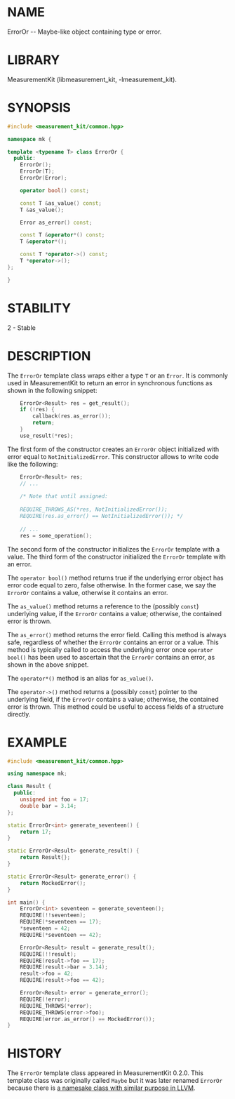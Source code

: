 # NAME
ErrorOr -- Maybe-like object containing type or error.

# LIBRARY
MeasurementKit (libmeasurement_kit, -lmeasurement_kit).

# SYNOPSIS
```C++
#include <measurement_kit/common.hpp>

namespace mk {

template <typename T> class ErrorOr {
  public:
    ErrorOr();
    ErrorOr(T);
    ErrorOr(Error);

    operator bool() const;

    const T &as_value() const;
    T &as_value();

    Error as_error() const;

    const T &operator*() const;
    T &operator*();

    const T *operator->() const;
    T *operator->();
};

}
```

# STABILITY
2 - Stable

# DESCRIPTION

The `ErrorOr` template class wraps either a type `T` or an `Error`. It is
commonly used in MeasurementKit to return an error in synchronous functions
as shown in the following snippet:

```C++
    ErrorOr<Result> res = get_result();
    if (!res) {
        callback(res.as_error());
        return;
    }
    use_result(*res);
```
The first form of the constructor creates an `ErrorOr` object initialized
with error equal to `NotInitializedError`. This constructor allows
to write code like the following:

```C++
    ErrorOr<Result> res;
    // ...
    
    /* Note that until assigned:
    
    REQUIRE_THROWS_AS(*res, NotInitializedError());
    REQUIRE(res.as_error() == NotInitializedError()); */
    
    // ...
    res = some_operation();
```

The second form of the constructor initializes the `ErrorOr` template
with a value. The third form of the constructor initialized the `ErrorOr`
template with an error.

The `operator bool()` method returns true if the underlying error object
has error code equal to zero, false otherwise. In the former case, we say
the `ErrorOr` contains a value, otherwise it contains an error.

The `as_value()` method returns a reference to the (possibly `const`)
underlying value, if the `ErrorOr` contains a value; otherwise, the
contained error is thrown.

The `as_error()` method returns the error field. Calling this method is
always safe, regardless of whether the `ErrorOr` contains an error or
a value. This method is typically called to access the underlying error
once `operator bool()` has been used to ascertain that the `ErrorOr`
contains an error, as shown in the above snippet.

The `operator*()` method is an alias for `as_value()`.

The `operator->()` method returns a (possibly `const`) pointer to the
underlying field, if the `ErrorOr` contains a value; otherwise, the
contained error is thrown. This method could be useful to access fields
of a structure directly.

# EXAMPLE

```C++
#include <measurement_kit/common.hpp>

using namespace mk;

class Result {
  public:
    unsigned int foo = 17;
    double bar = 3.14;
};

static ErrorOr<int> generate_seventeen() {
    return 17;
}

static ErrorOr<Result> generate_result() {
    return Result{};
}

static ErrorOr<Result> generate_error() {
    return MockedError();
}

int main() {
    ErrorOr<int> seventeen = generate_seventeen();
    REQUIRE(!!seventeen);
    REQUIRE(*seventeen == 17);
    *seventeen = 42;
    REQUIRE(*seventeen == 42);

    ErrorOr<Result> result = generate_result();
    REQUIRE(!!result);
    REQUIRE(result->foo == 17);
    REQUIRE(result->bar = 3.14);
    result->foo = 42;
    REQUIRE(result->foo == 42);

    ErrorOr<Result> error = generate_error();
    REQUIRE(!error);
    REQUIRE_THROWS(*error);
    REQUIRE_THROWS(error->foo);
    REQUIRE(error.as_error() == MockedError());
}
```

# HISTORY

The `ErrorOr` template class appeared in MeasurementKit 0.2.0. This template class
was originally called `Maybe` but it was later renamed `ErrorOr` because there is
[a namesake class with similar purpose in LLVM](http://llvm.org/docs/doxygen/html/classllvm_1_1ErrorOr.html).
